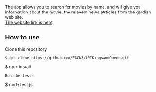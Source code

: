The app allows you to search for movies by name, and will give you information about the movie, the relavent 
news atrticles from the gardian web site.<br>
[The website link is here](https://facn3.github.io/APIKingsAndQueen/).


## How to use

Clone this repository
~~~
$ git clone https://github.com/FACN3/APIKingsAndQueen.git
~~~
$ npm install
~~~
Run the tests
~~~
$ node test.js
~~~
